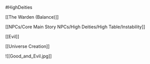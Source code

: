 #HighDeities

[[The Warden (Balance)]]

[[NPCs/Core Main Story NPCs/High Deities/High Table/Instability]]

[[Evil]]

[[Universe Creation]]


![[Good_and_Evil.jpg]]